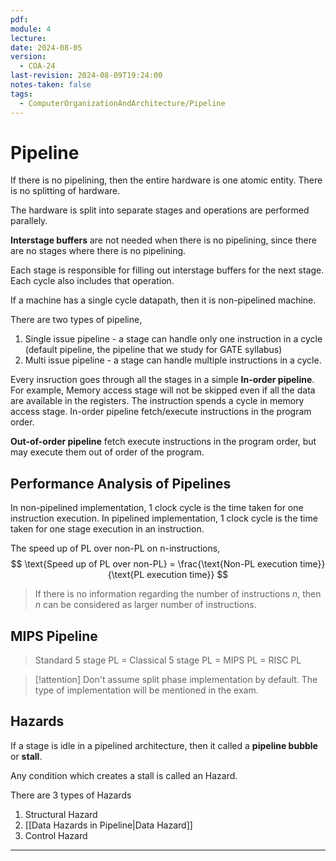 ```yaml
---
pdf: 
module: 4
lecture: 
date: 2024-08-05
version:
  - COA-24
last-revision: 2024-08-09T19:24:00
notes-taken: false
tags:
  - ComputerOrganizationAndArchitecture/Pipeline
---
```

# Pipeline


If there is no pipelining, then the entire hardware is one atomic entity. There is no splitting of hardware. 

The hardware is split into separate stages and operations are performed parallely.


**Interstage buffers** are not needed when there is no pipelining, since there are no stages where there is no pipelining.

Each stage is responsible for filling out interstage buffers for the next stage. Each cycle also includes that operation.

If a machine has a single cycle datapath, then it is non-pipelined machine.


There are two types of pipeline,
1. Single issue pipeline - a stage can handle only one instruction in a cycle (default pipeline, the pipeline that we study for GATE syllabus)
2. Multi issue pipeline - a stage can handle multiple instructions in a cycle.

Every insruction goes through all the stages in a simple **In-order pipeline**. For example, Memory access stage will not be skipped even if all the data are available in the registers. The instruction spends a cycle in memory access stage.
In-order pipeline fetch/execute instructions in the program order.

**Out-of-order pipeline** fetch execute instructions in the program order, but may execute them out of order of the program.

## Performance Analysis of Pipelines

In non-pipelined implementation, 1 clock cycle is the time taken for one instruction execution.
In pipelined implementation, 1 clock cycle is the time taken for one stage execution in an instruction.


The speed up of PL over non-PL on n-instructions,
$$
\text{Speed up of PL over non-PL} = \frac{\text{Non-PL execution time}}{\text{PL execution time}}
$$

> If there is no information regarding the number of instructions $n$, then $n$ can be considered as larger number of instructions.


## MIPS Pipeline

> Standard 5 stage PL = Classical 5 stage PL = MIPS PL = RISC PL




> [!attention] 
> Don't assume split phase implementation by default. The type of implementation will be mentioned in the exam.

## Hazards

If a stage is idle in a pipelined architecture, then it called a **pipeline bubble** or **stall**.

Any condition which creates a stall is called an Hazard.

There are 3 types of Hazards
1. Structural Hazard
2. [[Data Hazards in Pipeline|Data Hazard]]
3. Control Hazard

---